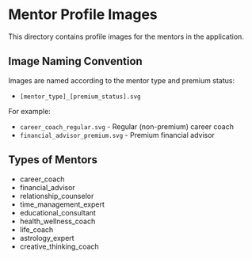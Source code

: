 # Mentor Profile Images

This directory contains profile images for the mentors in the application.

## Image Naming Convention

Images are named according to the mentor type and premium status:
- `[mentor_type]_[premium_status].svg`

For example:
- `career_coach_regular.svg` - Regular (non-premium) career coach
- `financial_advisor_premium.svg` - Premium financial advisor

## Types of Mentors

- career_coach
- financial_advisor
- relationship_counselor
- time_management_expert
- educational_consultant
- health_wellness_coach
- life_coach
- astrology_expert
- creative_thinking_coach 